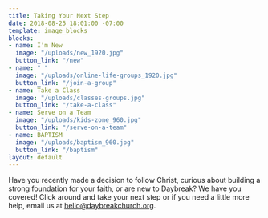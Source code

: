 ```yaml
---
title: Taking Your Next Step
date: 2018-08-25 18:01:00 -07:00
template: image_blocks
blocks:
- name: I'm New
  image: "/uploads/new_1920.jpg"
  button_link: "/new"
- name: " "
  image: "/uploads/online-life-groups_1920.jpg"
  button_link: "/join-a-group"
- name: Take a Class
  image: "/uploads/classes-groups.jpg"
  button_link: "/take-a-class"
- name: Serve on a Team
  image: "/uploads/kids-zone_960.jpg"
  button_link: "/serve-on-a-team"
- name: BAPTISM
  image: "/uploads/baptism_960.jpg"
  button_link: "/baptism"
layout: default
---
```


Have you recently made a decision to follow Christ, curious about building a strong foundation for your faith, or are new to Daybreak? We have you covered! Click around and take your next step or if you need a little more help, email us at [hello@daybreakchurch.org](mailto:hello@daybreakchurch.org).     
